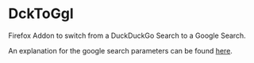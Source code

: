 # DckToGgl

Firefox Addon to switch from a DuckDuckGo Search to a Google Search.


An explanation for the google search parameters can be found [here](https://moz.com/blog/the-ultimate-guide-to-the-google-search-parameters).